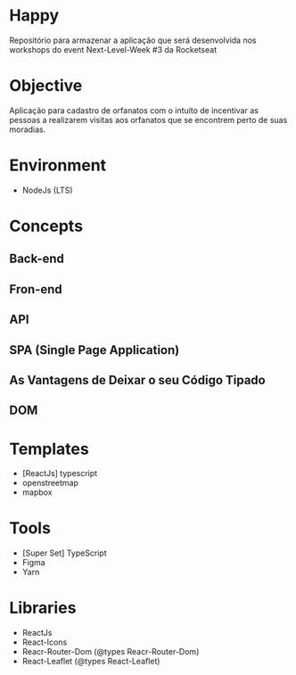 # Happy
Repositório para armazenar a aplicação que será desenvolvida nos workshops do event Next-Level-Week #3 da Rocketseat

# Objective

Aplicação para cadastro de orfanatos com o intuíto de incentivar as pessoas a realizarem visitas aos orfanatos que se encontrem perto de suas moradias.

# Environment

- NodeJs (LTS)

# Concepts

## Back-end

## Fron-end

## API

## SPA (Single Page Application)

## As Vantagens de Deixar o seu Código Tipado

## DOM

# Templates

- [ReactJs] typescript
- openstreetmap
- mapbox

# Tools

- [Super Set] TypeScript
- Figma
- Yarn

# Libraries

- ReactJs
- React-Icons
- Reacr-Router-Dom (@types Reacr-Router-Dom)
- React-Leaflet (@types React-Leaflet)

